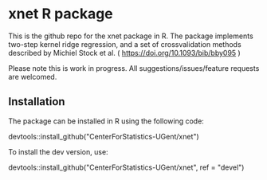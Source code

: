 # xnet R package

This is the github repo for the xnet package in R. The package implements
two-step kernel ridge regression, and a set of crossvalidation methods 
described by Michiel Stock et al. (  https://doi.org/10.1093/bib/bby095 )

Please note this is work in progress. All suggestions/issues/feature requests are welcomed.

## Installation

The package can be installed in R using the following code:

devtools::install_github("CenterForStatistics-UGent/xnet")

To install the dev version, use:

devtools::install_github("CenterForStatistics-UGent/xnet", ref = "devel")
